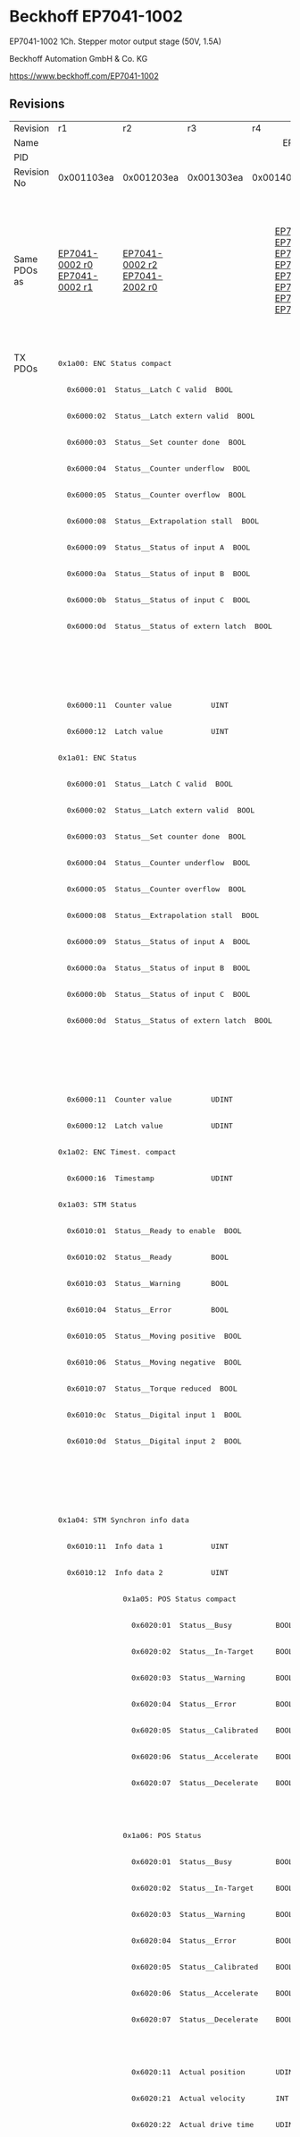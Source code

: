 # Beckhoff EP7041-1002

EP7041-1002 1Ch. Stepper motor output stage (50V, 1.5A)

Beckhoff Automation GmbH & Co. KG

https://www.beckhoff.com/EP7041-1002

## Revisions
<table>
<tr >
<td>Revision</td>
<td>r1</td>
<td>r2</td>
<td>r3</td>
<td>r4</td>
<td>r5</td>
<td>r6</td>
<td>r7</td>
<td>r8</td>
<td>r9</td>
</tr>
<tr >
<td>Name</td>
<td colspan=9 align="center">EP7041-1002 1Ch. Stepper motor output stage (50V, 1.5A)</td>
</tr>
<tr >
<td>PID</td>
<td colspan=9 align="center">0x1b814052</td>
</tr>
<tr >
<td>Revision No</td>
<td>0x001103ea</td>
<td>0x001203ea</td>
<td>0x001303ea</td>
<td>0x001403ea</td>
<td>0x001503ea</td>
<td>0x001603ea</td>
<td>0x001703ea</td>
<td>0x001803ea</td>
<td>0x001903ea</td>
</tr>
<tr >
<td>Same PDOs as</td>
<td><a href="EP7041-0002">EP7041-0002 r0</a><br/><a href="EP7041-0002">EP7041-0002 r1</a></td>
<td><a href="EP7041-0002">EP7041-0002 r2</a><br/><a href="EP7041-2002">EP7041-2002 r0</a></td>
<td colspan=4 align="center"><a href="EP7041-0002">EP7041-0002 r3</a><br/><a href="EP7041-0002">EP7041-0002 r4</a><br/><a href="EP7041-0002">EP7041-0002 r5</a><br/><a href="EP7041-0002">EP7041-0002 r6</a><br/><a href="EP7041-2002">EP7041-2002 r3</a><br/><a href="EP7041-2002">EP7041-2002 r4</a><br/><a href="EP7041-2002">EP7041-2002 r5</a><br/><a href="EP7041-2002">EP7041-2002 r6</a></td>
<td><a href="EP7041-0002">EP7041-0002 r7</a><br/><a href="EP7041-2002">EP7041-2002 r7</a></td>
<td><a href="EP7041-0002">EP7041-0002 r8</a><br/><a href="EP7041-2002">EP7041-2002 r8</a><br/><a href="EPP7041-1002">EPP7041-1002 r0</a><br/><a href="EPP7041-1002">EPP7041-1002 r1</a><br/><a href="ER7041-0002">ER7041-0002 r8</a><br/><a href="ER7041-1002">ER7041-1002 r8</a><br/><a href="ER7041-2002">ER7041-2002 r8</a></td>
<td><a href="EP7041-0002">EP7041-0002 r9</a><br/><a href="EP7041-2002">EP7041-2002 r9</a><br/><a href="ER7041-0002">ER7041-0002 r9</a><br/><a href="ER7041-1002">ER7041-1002 r9</a><br/><a href="ER7041-2002">ER7041-2002 r9</a></td>
</tr>
<tr class="txpdo pdosection">
<td rowspan=74 valign=top>TX PDOs</td>
<td colspan=9 align="left"><pre>0x1a00: ENC Status compact</pre></td>
<td></td>
</tr>
<tr class="txpdo">
<td colspan=9 align="left"><pre>  0x6000:01  Status__Latch C valid  BOOL</pre></td>
</tr>
<tr class="txpdo">
<td colspan=9 align="left"><pre>  0x6000:02  Status__Latch extern valid  BOOL</pre></td>
</tr>
<tr class="txpdo">
<td colspan=9 align="left"><pre>  0x6000:03  Status__Set counter done  BOOL</pre></td>
</tr>
<tr class="txpdo">
<td colspan=9 align="left"><pre>  0x6000:04  Status__Counter underflow  BOOL</pre></td>
</tr>
<tr class="txpdo">
<td colspan=9 align="left"><pre>  0x6000:05  Status__Counter overflow  BOOL</pre></td>
</tr>
<tr class="txpdo">
<td colspan=9 align="left"><pre>  0x6000:08  Status__Extrapolation stall  BOOL</pre></td>
</tr>
<tr class="txpdo">
<td colspan=9 align="left"><pre>  0x6000:09  Status__Status of input A  BOOL</pre></td>
</tr>
<tr class="txpdo">
<td colspan=9 align="left"><pre>  0x6000:0a  Status__Status of input B  BOOL</pre></td>
</tr>
<tr class="txpdo">
<td colspan=9 align="left"><pre>  0x6000:0b  Status__Status of input C  BOOL</pre></td>
</tr>
<tr class="txpdo">
<td colspan=9 align="left"><pre>  0x6000:0d  Status__Status of extern latch  BOOL</pre></td>
</tr>
<tr class="txpdo">
<td colspan=6 align="left"></td>
<td colspan=3 align="left"><pre>  0x6000:0e  Status__Sync error    BOOL</pre></td>
</tr>
<tr class="txpdo">
<td colspan=6 align="left"></td>
<td colspan=3 align="left"><pre>  0x6000:10  Status__TxPDO Toggle  BOOL</pre></td>
</tr>
<tr class="txpdo">
<td colspan=9 align="left"><pre>  0x6000:11  Counter value         UINT</pre></td>
</tr>
<tr class="txpdo">
<td colspan=9 align="left"><pre>  0x6000:12  Latch value           UINT</pre></td>
</tr>
<tr class="txpdo pdosection">
<td colspan=9 align="left"><pre>0x1a01: ENC Status</pre></td>
</tr>
<tr class="txpdo">
<td colspan=9 align="left"><pre>  0x6000:01  Status__Latch C valid  BOOL</pre></td>
</tr>
<tr class="txpdo">
<td colspan=9 align="left"><pre>  0x6000:02  Status__Latch extern valid  BOOL</pre></td>
</tr>
<tr class="txpdo">
<td colspan=9 align="left"><pre>  0x6000:03  Status__Set counter done  BOOL</pre></td>
</tr>
<tr class="txpdo">
<td colspan=9 align="left"><pre>  0x6000:04  Status__Counter underflow  BOOL</pre></td>
</tr>
<tr class="txpdo">
<td colspan=9 align="left"><pre>  0x6000:05  Status__Counter overflow  BOOL</pre></td>
</tr>
<tr class="txpdo">
<td colspan=9 align="left"><pre>  0x6000:08  Status__Extrapolation stall  BOOL</pre></td>
</tr>
<tr class="txpdo">
<td colspan=9 align="left"><pre>  0x6000:09  Status__Status of input A  BOOL</pre></td>
</tr>
<tr class="txpdo">
<td colspan=9 align="left"><pre>  0x6000:0a  Status__Status of input B  BOOL</pre></td>
</tr>
<tr class="txpdo">
<td colspan=9 align="left"><pre>  0x6000:0b  Status__Status of input C  BOOL</pre></td>
</tr>
<tr class="txpdo">
<td colspan=9 align="left"><pre>  0x6000:0d  Status__Status of extern latch  BOOL</pre></td>
</tr>
<tr class="txpdo">
<td colspan=6 align="left"></td>
<td colspan=3 align="left"><pre>  0x6000:0e  Status__Sync error    BOOL</pre></td>
</tr>
<tr class="txpdo">
<td colspan=6 align="left"></td>
<td colspan=3 align="left"><pre>  0x6000:10  Status__TxPDO Toggle  BOOL</pre></td>
</tr>
<tr class="txpdo">
<td colspan=9 align="left"><pre>  0x6000:11  Counter value         UDINT</pre></td>
</tr>
<tr class="txpdo">
<td colspan=9 align="left"><pre>  0x6000:12  Latch value           UDINT</pre></td>
</tr>
<tr class="txpdo pdosection">
<td colspan=9 align="left"><pre>0x1a02: ENC Timest. compact</pre></td>
</tr>
<tr class="txpdo">
<td colspan=9 align="left"><pre>  0x6000:16  Timestamp             UDINT</pre></td>
</tr>
<tr class="txpdo pdosection">
<td colspan=9 align="left"><pre>0x1a03: STM Status</pre></td>
</tr>
<tr class="txpdo">
<td colspan=9 align="left"><pre>  0x6010:01  Status__Ready to enable  BOOL</pre></td>
</tr>
<tr class="txpdo">
<td colspan=9 align="left"><pre>  0x6010:02  Status__Ready         BOOL</pre></td>
</tr>
<tr class="txpdo">
<td colspan=9 align="left"><pre>  0x6010:03  Status__Warning       BOOL</pre></td>
</tr>
<tr class="txpdo">
<td colspan=9 align="left"><pre>  0x6010:04  Status__Error         BOOL</pre></td>
</tr>
<tr class="txpdo">
<td colspan=9 align="left"><pre>  0x6010:05  Status__Moving positive  BOOL</pre></td>
</tr>
<tr class="txpdo">
<td colspan=9 align="left"><pre>  0x6010:06  Status__Moving negative  BOOL</pre></td>
</tr>
<tr class="txpdo">
<td colspan=9 align="left"><pre>  0x6010:07  Status__Torque reduced  BOOL</pre></td>
</tr>
<tr class="txpdo">
<td colspan=9 align="left"><pre>  0x6010:0c  Status__Digital input 1  BOOL</pre></td>
</tr>
<tr class="txpdo">
<td colspan=9 align="left"><pre>  0x6010:0d  Status__Digital input 2  BOOL</pre></td>
</tr>
<tr class="txpdo">
<td colspan=6 align="left"></td>
<td colspan=3 align="left"><pre>  0x6010:0e  Status__Sync error    BOOL</pre></td>
</tr>
<tr class="txpdo">
<td colspan=6 align="left"></td>
<td colspan=3 align="left"><pre>  0x6010:10  Status__TxPDO Toggle  BOOL</pre></td>
</tr>
<tr class="txpdo pdosection">
<td colspan=9 align="left"><pre>0x1a04: STM Synchron info data</pre></td>
</tr>
<tr class="txpdo">
<td colspan=9 align="left"><pre>  0x6010:11  Info data 1           UINT</pre></td>
</tr>
<tr class="txpdo">
<td colspan=9 align="left"><pre>  0x6010:12  Info data 2           UINT</pre></td>
</tr>
<tr class="txpdo pdosection">
<td></td>
<td colspan=8 align="left"><pre>0x1a05: POS Status compact</pre></td>
</tr>
<tr class="txpdo">
<td></td>
<td colspan=8 align="left"><pre>  0x6020:01  Status__Busy          BOOL</pre></td>
</tr>
<tr class="txpdo">
<td></td>
<td colspan=8 align="left"><pre>  0x6020:02  Status__In-Target     BOOL</pre></td>
</tr>
<tr class="txpdo">
<td></td>
<td colspan=8 align="left"><pre>  0x6020:03  Status__Warning       BOOL</pre></td>
</tr>
<tr class="txpdo">
<td></td>
<td colspan=8 align="left"><pre>  0x6020:04  Status__Error         BOOL</pre></td>
</tr>
<tr class="txpdo">
<td></td>
<td colspan=8 align="left"><pre>  0x6020:05  Status__Calibrated    BOOL</pre></td>
</tr>
<tr class="txpdo">
<td></td>
<td colspan=8 align="left"><pre>  0x6020:06  Status__Accelerate    BOOL</pre></td>
</tr>
<tr class="txpdo">
<td></td>
<td colspan=8 align="left"><pre>  0x6020:07  Status__Decelerate    BOOL</pre></td>
</tr>
<tr class="txpdo">
<td colspan=8 align="left"></td>
<td><pre>  0x6020:08  Status__Ready to execute  BOOL</pre></td>
</tr>
<tr class="txpdo pdosection">
<td></td>
<td colspan=8 align="left"><pre>0x1a06: POS Status</pre></td>
</tr>
<tr class="txpdo">
<td></td>
<td colspan=8 align="left"><pre>  0x6020:01  Status__Busy          BOOL</pre></td>
</tr>
<tr class="txpdo">
<td></td>
<td colspan=8 align="left"><pre>  0x6020:02  Status__In-Target     BOOL</pre></td>
</tr>
<tr class="txpdo">
<td></td>
<td colspan=8 align="left"><pre>  0x6020:03  Status__Warning       BOOL</pre></td>
</tr>
<tr class="txpdo">
<td></td>
<td colspan=8 align="left"><pre>  0x6020:04  Status__Error         BOOL</pre></td>
</tr>
<tr class="txpdo">
<td></td>
<td colspan=8 align="left"><pre>  0x6020:05  Status__Calibrated    BOOL</pre></td>
</tr>
<tr class="txpdo">
<td></td>
<td colspan=8 align="left"><pre>  0x6020:06  Status__Accelerate    BOOL</pre></td>
</tr>
<tr class="txpdo">
<td></td>
<td colspan=8 align="left"><pre>  0x6020:07  Status__Decelerate    BOOL</pre></td>
</tr>
<tr class="txpdo">
<td colspan=8 align="left"></td>
<td><pre>  0x6020:08  Status__Ready to execute  BOOL</pre></td>
</tr>
<tr class="txpdo">
<td></td>
<td colspan=8 align="left"><pre>  0x6020:11  Actual position       UDINT</pre></td>
</tr>
<tr class="txpdo">
<td></td>
<td colspan=8 align="left"><pre>  0x6020:21  Actual velocity       INT</pre></td>
</tr>
<tr class="txpdo">
<td></td>
<td colspan=8 align="left"><pre>  0x6020:22  Actual drive time     UDINT</pre></td>
</tr>
<tr class="txpdo pdosection">
<td colspan=7 align="left"></td>
<td colspan=2 align="left"><pre>0x1a07: STM Internal position</pre></td>
</tr>
<tr class="txpdo">
<td colspan=7 align="left"></td>
<td colspan=2 align="left"><pre>  0x6010:14  Internal position     UDINT</pre></td>
</tr>
<tr class="txpdo pdosection">
<td colspan=7 align="left"></td>
<td colspan=2 align="left"><pre>0x1a08: STM External position</pre></td>
</tr>
<tr class="txpdo">
<td colspan=7 align="left"></td>
<td colspan=2 align="left"><pre>  0x6010:15  External position     UDINT</pre></td>
</tr>
<tr class="txpdo pdosection">
<td colspan=8 align="left"></td>
<td><pre>0x1a09: POS Actual position lag</pre></td>
</tr>
<tr class="txpdo">
<td colspan=8 align="left"></td>
<td><pre>  0x6020:23  Actual position lag   DINT</pre></td>
</tr>
<tr class="rxpdo pdosection">
<td rowspan=40 valign=top>RX PDOs</td>
<td colspan=9 align="left"><pre>0x1600: ENC Control compact</pre></td>
<td></td>
</tr>
<tr class="rxpdo">
<td colspan=9 align="left"><pre>  0x7000:01  Control__Enable latch C  BOOL</pre></td>
</tr>
<tr class="rxpdo">
<td colspan=9 align="left"><pre>  0x7000:02  Control__Enable latch extern on positive edge  BOOL</pre></td>
</tr>
<tr class="rxpdo">
<td colspan=9 align="left"><pre>  0x7000:03  Control__Set counter  BOOL</pre></td>
</tr>
<tr class="rxpdo">
<td colspan=9 align="left"><pre>  0x7000:04  Control__Enable latch extern on negative edge  BOOL</pre></td>
</tr>
<tr class="rxpdo">
<td colspan=9 align="left"><pre>  0x7000:11  Set counter value     UINT</pre></td>
</tr>
<tr class="rxpdo pdosection">
<td colspan=9 align="left"><pre>0x1601: ENC Control</pre></td>
</tr>
<tr class="rxpdo">
<td colspan=9 align="left"><pre>  0x7000:01  Control__Enable latch C  BOOL</pre></td>
</tr>
<tr class="rxpdo">
<td colspan=9 align="left"><pre>  0x7000:02  Control__Enable latch extern on positive edge  BOOL</pre></td>
</tr>
<tr class="rxpdo">
<td colspan=9 align="left"><pre>  0x7000:03  Control__Set counter  BOOL</pre></td>
</tr>
<tr class="rxpdo">
<td colspan=9 align="left"><pre>  0x7000:04  Control__Enable latch extern on negative edge  BOOL</pre></td>
</tr>
<tr class="rxpdo">
<td colspan=9 align="left"><pre>  0x7000:11  Set counter value     UDINT</pre></td>
</tr>
<tr class="rxpdo pdosection">
<td colspan=9 align="left"><pre>0x1602: STM Control</pre></td>
</tr>
<tr class="rxpdo">
<td colspan=9 align="left"><pre>  0x7010:01  Control__Enable       BOOL</pre></td>
</tr>
<tr class="rxpdo">
<td colspan=9 align="left"><pre>  0x7010:02  Control__Reset        BOOL</pre></td>
</tr>
<tr class="rxpdo">
<td colspan=9 align="left"><pre>  0x7010:03  Control__Reduce torque  BOOL</pre></td>
</tr>
<tr class="rxpdo">
<td colspan=9 align="left"><pre>  0x7010:0c  Control__Digital output 1  BOOL</pre></td>
</tr>
<tr class="rxpdo pdosection">
<td colspan=9 align="left"><pre>0x1603: STM Position</pre></td>
</tr>
<tr class="rxpdo">
<td colspan=9 align="left"><pre>  0x7010:11  Position              UDINT</pre></td>
</tr>
<tr class="rxpdo pdosection">
<td colspan=9 align="left"><pre>0x1604: STM Velocity</pre></td>
</tr>
<tr class="rxpdo">
<td colspan=9 align="left"><pre>  0x7010:21  Velocity              INT</pre></td>
</tr>
<tr class="rxpdo pdosection">
<td></td>
<td colspan=8 align="left"><pre>0x1605: POS Control compact</pre></td>
</tr>
<tr class="rxpdo">
<td></td>
<td colspan=8 align="left"><pre>  0x7020:01  Control__Execute      BOOL</pre></td>
</tr>
<tr class="rxpdo">
<td></td>
<td colspan=8 align="left"><pre>  0x7020:02  Control__Emergency stop  BOOL</pre></td>
</tr>
<tr class="rxpdo">
<td></td>
<td colspan=8 align="left"><pre>  0x7020:11  Target position       UDINT</pre></td>
</tr>
<tr class="rxpdo pdosection">
<td></td>
<td colspan=8 align="left"><pre>0x1606: POS Control</pre></td>
</tr>
<tr class="rxpdo">
<td></td>
<td colspan=8 align="left"><pre>  0x7020:01  Control__Execute      BOOL</pre></td>
</tr>
<tr class="rxpdo">
<td></td>
<td colspan=8 align="left"><pre>  0x7020:02  Control__Emergency stop  BOOL</pre></td>
</tr>
<tr class="rxpdo">
<td></td>
<td colspan=8 align="left"><pre>  0x7020:11  Target position       UDINT</pre></td>
</tr>
<tr class="rxpdo">
<td></td>
<td colspan=8 align="left"><pre>  0x7020:21  Velocity              INT</pre></td>
</tr>
<tr class="rxpdo">
<td></td>
<td colspan=8 align="left"><pre>  0x7020:22  Start type            UINT</pre></td>
</tr>
<tr class="rxpdo">
<td></td>
<td colspan=8 align="left"><pre>  0x7020:23  Acceleration          UINT</pre></td>
</tr>
<tr class="rxpdo">
<td></td>
<td colspan=8 align="left"><pre>  0x7020:24  Deceleration          UINT</pre></td>
</tr>
<tr class="rxpdo pdosection">
<td colspan=7 align="left"></td>
<td colspan=2 align="left"><pre>0x1607: POS Control 2</pre></td>
</tr>
<tr class="rxpdo">
<td colspan=7 align="left"></td>
<td colspan=2 align="left"><pre>  0x7021:03  Control__Enable auto start  BOOL</pre></td>
</tr>
<tr class="rxpdo">
<td colspan=7 align="left"></td>
<td colspan=2 align="left"><pre>  0x7021:11  Target position       UDINT</pre></td>
</tr>
<tr class="rxpdo">
<td colspan=7 align="left"></td>
<td colspan=2 align="left"><pre>  0x7021:21  Velocity              INT</pre></td>
</tr>
<tr class="rxpdo">
<td colspan=7 align="left"></td>
<td colspan=2 align="left"><pre>  0x7021:22  Start type            UINT</pre></td>
</tr>
<tr class="rxpdo">
<td colspan=7 align="left"></td>
<td colspan=2 align="left"><pre>  0x7021:23  Acceleration          UINT</pre></td>
</tr>
<tr class="rxpdo">
<td colspan=7 align="left"></td>
<td colspan=2 align="left"><pre>  0x7021:24  Deceleration          UINT</pre></td>
</tr>
</table>
